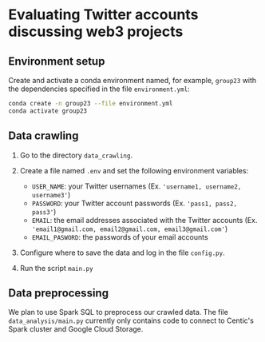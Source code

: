 # Evaluating Twitter accounts discussing web3 projects


## Environment setup

Create and activate a conda environment named, for example, `group23` with the dependencies specified in the file `environment.yml`:

```sh
conda create -n group23 --file environment.yml
conda activate group23
```


## Data crawling

1. Go to the directory `data_crawling`.

2. Create a file named `.env` and set the following environment variables:

   * `USER_NAME`: your Twitter usernames (Ex. `'username1, username2, username3'`)
   * `PASSWORD`:  your Twitter account passwords (Ex. `'pass1, pass2, pass3'`)
   * `EMAIL`: the email addresses associated with the Twitter accounts (Ex. `'email1@gmail.com, email2@gmail.com, email3@gmail.com'`)
   * `EMAIL_PASWORD`: the passwords of your email accounts

3. Configure where to save the data and log in the file `config.py`.

4. Run the script `main.py`


## Data preprocessing

We plan to use Spark SQL to preprocess our crawled data. The file `data_analysis/main.py` currently only contains code to connect to Centic's Spark cluster and Google Cloud Storage.